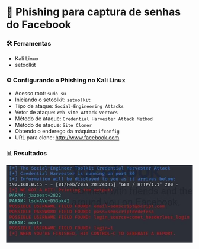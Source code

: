 # 🎣 Phishing para captura de senhas do Facebook

### 🛠️ Ferramentas

- Kali Linux
- setoolkit

### ⚙️ Configurando o Phishing no Kali Linux

- Acesso root: ```sudo su```
- Iniciando o setoolkit: ```setoolkit```
- Tipo de ataque: ```Social-Engineering Attacks```
- Vetor de ataque: ```Web Site Attack Vectors```
- Método de ataque: ```Credential Harvester Attack Method```
- Método de ataque: ```Site Cloner```
- Obtendo o endereço da máquina: ```ifconfig```
- URL para clone: http://www.facebook.com

### 📊 Resultados

![Alt text](./phishing_password.jpeg "Optional title")